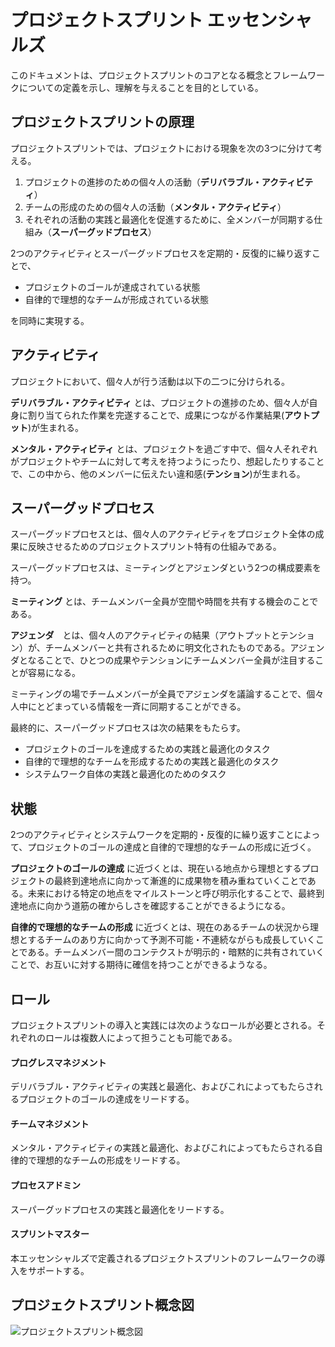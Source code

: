 # プロジェクトスプリント エッセンシャルズ

このドキュメントは、プロジェクトスプリントのコアとなる概念とフレームワークについての定義を示し、理解を与えることを目的としている。

## プロジェクトスプリントの原理

プロジェクトスプリントでは、プロジェクトにおける現象を次の3つに分けて考える。
1. プロジェクトの進捗のための個々人の活動（**デリバラブル・アクティビティ**）
2. チームの形成のための個々人の活動（**メンタル・アクティビティ**）
3. それぞれの活動の実践と最適化を促進するために、全メンバーが同期する仕組み（**スーパーグッドプロセス**）

2つのアクティビティとスーパーグッドプロセスを定期的・反復的に繰り返すことで、

* プロジェクトのゴールが達成されている状態
* 自律的で理想的なチームが形成されている状態

を同時に実現する。

## アクティビティ
プロジェクトにおいて、個々人が行う活動は以下の二つに分けられる。

**デリバラブル・アクティビティ** とは、プロジェクトの進捗のため、個々人が自身に割り当てられた作業を完遂することで、成果につながる作業結果(**アウトプット**)が生まれる。

**メンタル・アクティビティ** とは、プロジェクトを過ごす中で、個々人それぞれがプロジェクトやチームに対して考えを持つようにったり、想起したりすることで、この中から、他のメンバーに伝えたい違和感(**テンション**)が生まれる。

## スーパーグッドプロセス

スーパーグッドプロセスとは、個々人のアクティビティをプロジェクト全体の成果に反映させるためのプロジェクトスプリント特有の仕組みである。

スーパーグッドプロセスは、ミーティングとアジェンダという2つの構成要素を持つ。

**ミーティング** とは、チームメンバー全員が空間や時間を共有する機会のことである。

**アジェンダ**　とは、個々人のアクティビティの結果（アウトプットとテンション）が、チームメンバーと共有されるために明文化されたものである。アジェンダとなることで、ひとつの成果やテンションにチームメンバー全員が注目することが容易になる。

ミーティングの場でチームメンバーが全員でアジェンダを議論することで、個々人中にとどまっている情報を一斉に同期することができる。

最終的に、スーパーグッドプロセスは次の結果をもたらす。

  * プロジェクトのゴールを達成するための実践と最適化のタスク
  * 自律的で理想的なチームを形成するための実践と最適化のタスク
  * システムワーク自体の実践と最適化のためのタスク

## 状態
2つのアクティビティとシステムワークを定期的・反復的に繰り返すことによって、プロジェクトのゴールの達成と自律的で理想的なチームの形成に近づく。

**プロジェクトのゴールの達成** に近づくとは、現在いる地点から理想とするプロジェクトの最終到達地点に向かって漸進的に成果物を積み重ねていくことである。未来における特定の地点をマイルストーンと呼び明示化することで、最終到達地点に向かう道筋の確からしさを確認することができるようになる。

**自律的で理想的なチームの形成** に近づくとは、現在のあるチームの状況から理想とするチームのあり方に向かって予測不可能・不連続ながらも成長していくことである。チームメンバー間のコンテクストが明示的・暗黙的に共有されていくことで、お互いに対する期待に確信を持つことができるようなる。

## ロール
プロジェクトスプリントの導入と実践には次のようなロールが必要とされる。それぞれのロールは複数人によって担うことも可能である。

#### プログレスマネジメント
デリバラブル・アクティビティの実践と最適化、およびこれによってもたらされるプロジェクトのゴールの達成をリードする。

#### チームマネジメント
メンタル・アクティビティの実践と最適化、およびこれによってもたらされる自律的で理想的なチームの形成をリードする。

#### プロセスアドミン
スーパーグッドプロセスの実践と最適化をリードする。

#### スプリントマスター
本エッセンシャルズで定義されるプロジェクトスプリントのフレームワークの導入をサポートする。

## プロジェクトスプリント概念図
![プロジェクトスプリント概念図](images/ps.png)
